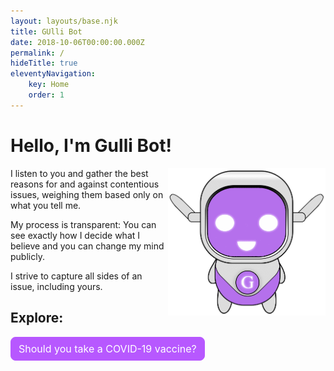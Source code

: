 ```yaml
---
layout: layouts/base.njk
title: GUlli Bot
date: 2018-10-06T00:00:00.000Z
permalink: /
hideTitle: true
eleventyNavigation:
    key: Home
    order: 1
---
```

<style>
    .hero {
        width: 100%;
    }

    @media (min-width: 500px) {
        .hero {
            float: right;
            width: 50%;
        }
    }

    .btn {
        display: inline-block;
        font-weight: 400;
        line-height: 1.5;
        color: #212529;
        text-align: center;
        text-decoration: none;
        vertical-align: middle;
        cursor: pointer;
        -webkit-user-select: none;
        -moz-user-select: none;
        user-select: none;
        background-color: transparent;
        border: 1px solid transparent;
        padding: .375rem .75rem;
        font-size: 1rem;
        border-radius: .5rem;
        transition: color .15s ease-in-out, background-color .15s ease-in-out, border-color .15s ease-in-out, box-shadow .15s ease-in-out;
    }

    a.btn.btn-primary {
        color: #fff;
        background-color: #b758ff;
        border-color: #b758ff;
    }
</style>
<h1>Hello, I'm Gulli&nbsp;Bot!</h1>
<img src="/site/img/gullibot.png" class="hero">
<p>
    I listen to you and gather the best reasons for and against contentious issues, weighing them based only on what
    you tell me.
</p>
<p>
    My process is transparent: You can see exactly how I decide what I believe and you can change my
    mind publicly.
 </p>
<p>
    I strive to capture all sides of an issue, including yours.
</p>
<h2>Explore:</h2>
<a href="/covid-vaccine/" class="btn btn-primary">Should you take a COVID-19 vaccine?</a>
<div style="clear:both;"></div>
